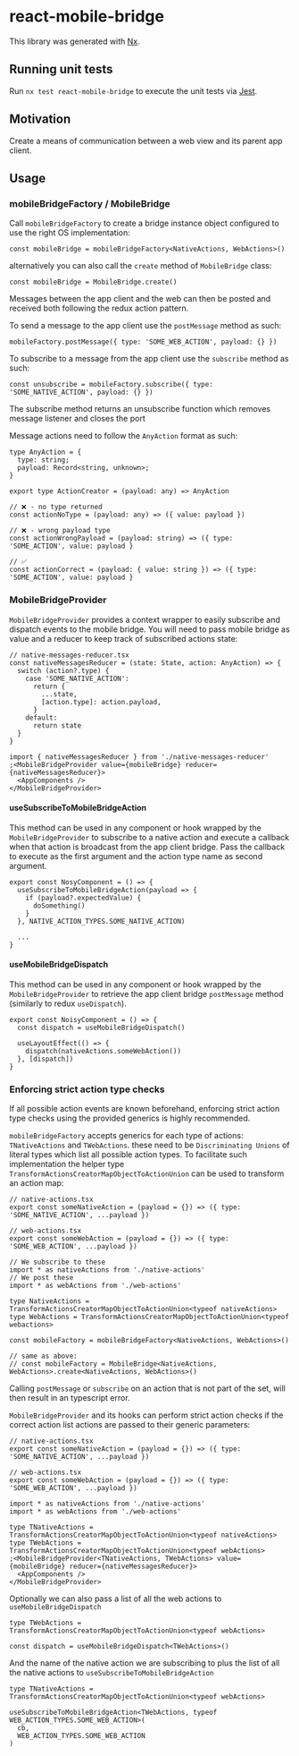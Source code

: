 # react-mobile-bridge

This library was generated with [Nx](https://nx.dev).

## Running unit tests

Run `nx test react-mobile-bridge` to execute the unit tests via [Jest](https://jestjs.io).

## Motivation

Create a means of communication between a web view and its parent app client.

## Usage

### mobileBridgeFactory / MobileBridge

Call `mobileBridgeFactory` to create a bridge instance object configured to use the right OS implementation:

```tsx
const mobileBridge = mobileBridgeFactory<NativeActions, WebActions>()
```

alternatively you can also call the `create` method of `MobileBridge` class:

```tsx
const mobileBridge = MobileBridge.create()
```

Messages between the app client and the web can then be posted and received both following the redux action pattern.

To send a message to the app client use the `postMessage` method as such:

```tsx
mobileFactory.postMessage({ type: 'SOME_WEB_ACTION', payload: {} })
```

To subscribe to a message from the app client use the `subscribe` method as such:

```tsx
const unsubscribe = mobileFactory.subscribe({ type: 'SOME_NATIVE_ACTION', payload: {} })
```

The subscribe method returns an unsubscribe function which removes message listener and closes the port

Message actions need to follow the `AnyAction` format as such:

```tsx
type AnyAction = {
  type: string;
  payload: Record<string, unknown>;
}

export type ActionCreator = (payload: any) => AnyAction

// ❌ - no type returned
const actionNoType = (payload: any) => ({ value: payload })

// ❌ - wrong payload type
const actionWrongPayload = (payload: string) => ({ type: 'SOME_ACTION', value: payload }

// ✅
const actionCorrect = (payload: { value: string }) => ({ type: 'SOME_ACTION', value: payload }

```

### MobileBridgeProvider

`MobileBridgeProvider` provides a context wrapper to easily subscribe and dispatch events to the mobile bridge. You will need to pass mobile bridge as value and a reducer to keep track of subscribed actions state:

```tsx
// native-messages-reducer.tsx
const nativeMessagesReducer = (state: State, action: AnyAction) => {
  switch (action?.type) {
    case 'SOME_NATIVE_ACTION':
      return {
        ...state,
        [action.type]: action.payload,
      }
    default:
      return state
  }
}

import { nativeMessagesReducer } from './native-messages-reducer'
;<MobileBridgeProvider value={mobileBridge} reducer={nativeMessagesReducer}>
  <AppComponents />
</MobileBridgeProvider>
```

#### useSubscribeToMobileBridgeAction

This method can be used in any component or hook wrapped by the `MobileBridgeProvider` to subscribe to a native action and execute a callback when that action is broadcast from the app client bridge.
Pass the callback to execute as the first argument and the action type name as second argument.

```tsx
export const NosyComponent = () => {
  useSubscribeToMobileBridgeAction(payload => {
    if (payload?.expectedValue) {
      doSomething()
    }
  }, NATIVE_ACTION_TYPES.SOME_NATIVE_ACTION)

  ...
}
```

#### useMobileBridgeDispatch

This method can be used in any component or hook wrapped by the `MobileBridgeProvider` to retrieve the app client bridge `postMessage` method (similarly to redux `useDispatch`).

```tsx
export const NoisyComponent = () => {
  const dispatch = useMobileBridgeDispatch()

  useLayoutEffect(() => {
    dispatch(nativeActions.someWebAction())
  }, [dispatch])
}
```

### Enforcing strict action type checks

If all possible action events are known beforehand, enforcing strict action type checks using the provided generics is highly recommended.

`mobileBridgeFactory` accepts generics for each type of actions: `TNativeActions` and `TWebActions`. these need to be `Discriminating Unions` of literal types which list all possible action types.
To facilitate such implementation the helper type `TransformActionsCreatorMapObjectToActionUnion` can be used to transform an action map:

```tsx
// native-actions.tsx
export const someNativeAction = (payload = {}) => ({ type: 'SOME_NATIVE_ACTION', ...payload })

// web-actions.tsx
export const someWebAction = (payload = {}) => ({ type: 'SOME_WEB_ACTION', ...payload })

// We subscribe to these
import * as nativeActions from './native-actions'
// We post these
import * as webActions from './web-actions'

type NativeActions = TransformActionsCreatorMapObjectToActionUnion<typeof nativeActions>
type WebActions = TransformActionsCreatorMapObjectToActionUnion<typeof webactions>

const mobileFactory = mobileBridgeFactory<NativeActions, WebActions>()

// same as above:
// const mobileFactory = MobileBridge<NativeActions, WebActions>.create<NativeActions, WebActions>()
```

Calling `postMessage` or `subscribe` on an action that is not part of the set, will then result in an typescript error.

`MobileBridgeProvider` and its hooks can perform strict action checks if the correct action list actions are passed to their generic parameters:

```tsx
// native-actions.tsx
export const someNativeAction = (payload = {}) => ({ type: 'SOME_NATIVE_ACTION', ...payload })

// web-actions.tsx
export const someWebAction = (payload = {}) => ({ type: 'SOME_WEB_ACTION', ...payload })

import * as nativeActions from './native-actions'
import * as webActions from './web-actions'

type TNativeActions = TransformActionsCreatorMapObjectToActionUnion<typeof nativeActions>
type TWebActions = TransformActionsCreatorMapObjectToActionUnion<typeof webActions>
;<MobileBridgeProvider<TNativeActions, TWebActions> value={mobileBridge} reducer={nativeMessagesReducer}>
  <AppComponents />
</MobileBridgeProvider>
```

Optionally we can also pass a list of all the web actions to `useMobileBridgeDispatch`

```tsx
type TWebActions = TransformActionsCreatorMapObjectToActionUnion<typeof webActions>

const dispatch = useMobileBridgeDispatch<TWebActions>()
```

And the name of the native action we are subscribing to plus the list of all the native actions to `useSubscribeToMobileBridgeAction`

```tsx
type TNativeActions = TransformActionsCreatorMapObjectToActionUnion<typeof webActions>

useSubscribeToMobileBridgeAction<TWebActions, typeof WEB_ACTION_TYPES.SOME_WEB_ACTION>(
  cb,
  WEB_ACTION_TYPES.SOME_WEB_ACTION
)
```
